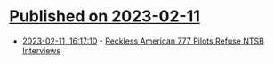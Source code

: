 # [Published on 2023-02-11](index.md)

* [2023-02-11, 16:17:10](https://news.ycombinator.com/item?id=34753623) - [Reckless American 777 Pilots Refuse NTSB Interviews](https://onemileatatime.com/news/american-777-pilots-refuse-interviews/)
